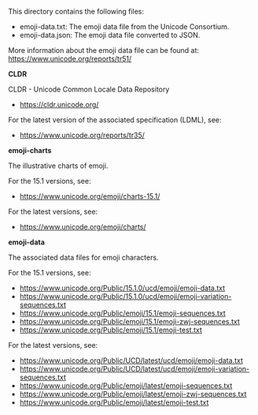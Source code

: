 This directory contains the following files:

- emoji-data.txt: The emoji data file from the Unicode Consortium.
- emoji-data.json: The emoji data file converted to JSON.

More information about the emoji data file can be found at: https://www.unicode.org/reports/tr51/


**CLDR**

CLDR - Unicode Common Locale Data Repository

* https://cldr.unicode.org/

For the latest version of the associated specification (LDML), see:

* https://www.unicode.org/reports/tr35/

**emoji-charts**

The illustrative charts of emoji.

For the 15.1 versions, see:

* https://www.unicode.org/emoji/charts-15.1/

For the latest versions, see:

* https://www.unicode.org/emoji/charts/

**emoji-data**

The associated data files for emoji characters.

For the 15.1 versions, see:

* https://www.unicode.org/Public/15.1.0/ucd/emoji/emoji-data.txt
* https://www.unicode.org/Public/15.1.0/ucd/emoji/emoji-variation-sequences.txt
* https://www.unicode.org/Public/emoji/15.1/emoji-sequences.txt
* https://www.unicode.org/Public/emoji/15.1/emoji-zwj-sequences.txt
* https://www.unicode.org/Public/emoji/15.1/emoji-test.txt

For the latest versions, see:

* https://www.unicode.org/Public/UCD/latest/ucd/emoji/emoji-data.txt
* https://www.unicode.org/Public/UCD/latest/ucd/emoji/emoji-variation-sequences.txt
* https://www.unicode.org/Public/emoji/latest/emoji-sequences.txt
* https://www.unicode.org/Public/emoji/latest/emoji-zwj-sequences.txt
* https://www.unicode.org/Public/emoji/latest/emoji-test.txt